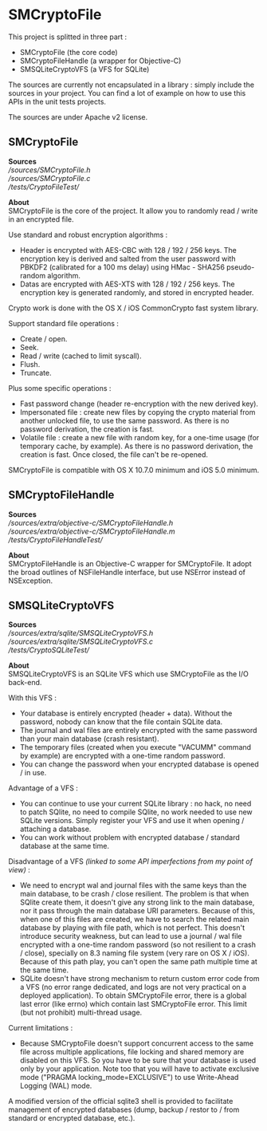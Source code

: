 SMCryptoFile
============

This project is splitted in three part : 
- SMCryptoFile (the core code)
- SMCryptoFileHandle (a wrapper for Objective-C)
- SMSQLiteCryptoVFS (a VFS for SQLite)

The sources are currently not encapsulated in a library : simply include the sources in your project. You can find a lot of example on how to use this APIs in the unit tests projects. 

The sources are under Apache v2 license.


## SMCryptoFile ##

**Sources**  
*/sources/SMCryptoFile.h*  
*/sources/SMCryptoFile.c*  
*/tests/CryptoFileTest/*

**About**  
SMCryptoFile is the core of the project. It allow you to randomly read / write in an encrypted file.

Use standard and robust encryption algorithms :
- Header is encrypted with AES-CBC with 128 / 192 / 256 keys. The encryption key is derived and salted from the user password with PBKDF2 (calibrated for a 100 ms delay) using HMac - SHA256 pseudo-random algorithm.
- Datas are encrypted with AES-XTS with 128 / 192 / 256 keys. The encryption key is generated randomly, and stored in encrypted header.

Crypto work is done with the OS X / iOS CommonCrypto fast system library.

Support standard file operations :
- Create / open.
- Seek.
- Read / write (cached to limit syscall).
- Flush.
- Truncate.

Plus some specific operations :
- Fast password change (header re-encryption with the new derived key).
- Impersonated file : create new files by copying the crypto material from another unlocked file, to use the same password. As there is no password derivation, the creation is fast.
- Volatile file : create a new file with random key, for a one-time usage (for temporary cache, by example). As there is no password derivation, the creation is fast. Once closed, the file can't be re-opened.

SMCryptoFile is compatible with OS X 10.7.0 minimum and iOS 5.0 minimum.

## SMCryptoFileHandle ##

**Sources**  
*/sources/extra/objective-c/SMCryptoFileHandle.h*  
*/sources/extra/objective-c/SMCryptoFileHandle.m*  
*/tests/CryptoFileHandleTest/*

**About**  
SMCryptoFileHandle is an Objective-C wrapper for SMCryptoFile. It adopt the broad outlines of NSFileHandle interface, but use NSError instead of NSException.


## SMSQLiteCryptoVFS ##

**Sources**  
*/sources/extra/sqlite/SMSQLiteCryptoVFS.h*  
*/sources/extra/sqlite/SMSQLiteCryptoVFS.c*  
*/tests/CryptoSQLiteTest/*

**About**  
SMSQLiteCryptoVFS is an SQLite VFS which use SMCryptoFile as the I/O back-end.

With this VFS :
- Your database is entirely encrypted (header + data). Without the password, nobody can know that the file contain SQLite data.
- The journal and wal files are entirely encrypted with the same password than your main database (crash resistant).
- The temporary files (created when you execute "VACUMM" command by example) are encrypted with a one-time random password.
- You can change the password when your encrypted database is opened / in use.

Advantage of a VFS :
- You can continue to use your current SQLite library : no hack, no need to patch SQlite, no need to compile SQlite, no work needed to use new SQLite versions. Simply register your VFS and use it when opening / attaching a database.  
- You can work without problem with encrypted database / standard database at the same time.

Disadvantage of a VFS *(linked to some API imperfections from my point of view)* :
- We need to encrypt wal and journal files with the same keys than the main database, to be crash / close resilient. The problem is that when SQlite create them, it doesn't give any strong link to the main database, nor it pass through the main database URI parameters. Because of this, when one of this files are created, we have to search the related main database by playing with file path, which is not perfect. This doesn't introduce security weakness, but can lead to use a journal / wal file encrypted with a one-time random password (so not resilient to a crash / close), specially on 8.3 naming file system (very rare on OS X / iOS). Because of this path play, you can't open the same path multiple time at the same time.
- SQLite doesn't have strong mechanism to return custom error code from a VFS (no error range dedicated, and logs are not very practical on a deployed application). To obtain SMCryptoFile error, there is a global last error (like errno) which contain last SMCryptoFile error. This limit (but not prohibit) multi-thread usage.

Current limitations :
- Because SMCryptoFile doesn't support concurrent access to the same file across multiple applications, file locking and shared memory are disabled on this VFS. So you have to be sure that your database is used only by your application. Note too that you will have to activate exclusive mode ("PRAGMA locking_mode=EXCLUSIVE") to use Write-Ahead Logging (WAL) mode.

A modified version of the official sqlite3 shell is provided to facilitate management of encrypted databases (dump, backup / restor to / from standard or encrypted database, etc.).

